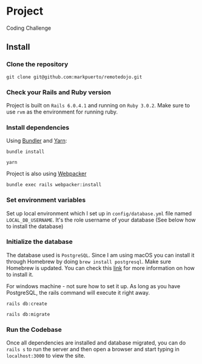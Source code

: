 # Project

Coding Challenge

## Install

### Clone the repository

```shell
git clone git@github.com:markpuerto/remotedojo.git
```

### Check your Rails and Ruby version

Project is built on `Rails 6.0.4.1` and running on `Ruby 3.0.2`. Make sure to use `rvm` as the environment for running ruby.

### Install dependencies

Using [Bundler](https://github.com/bundler/bundler) and [Yarn](https://github.com/yarnpkg/yarn):

```shell
bundle install

yarn
```

Project is also using [Webpacker](https://github.com/rails/webpacker)

```shell
bundle exec rails webpacker:install
```

### Set environment variables

Set up local environment which I set up in `config/database.yml` file named `LOCAL_DB_USERNAME`. It's the role username of your database (See below how to install the database)

### Initialize the database

The database used is `PostgreSQL`. Since I am using macOS you can install it through Homebrew by doing `brew install postgresql`. Make sure Homebrew is updated. You can check this [link](https://www.digitalocean.com/community/tutorials/how-to-use-postgresql-with-your-ruby-on-rails-application-on-macos) for more information on how to install it.

For windows machine - not sure how to set it up. As long as you have PostgreSQL, the rails command will execute it right away.

```shell
rails db:create

rails db:migrate
```

### Run the Codebase

Once all dependencies are installed and database migrated, you can do `rails s` to run the server and then open a browser and start typing in `localhost:3000` to view the site.
